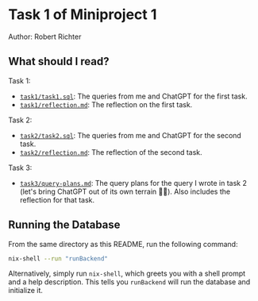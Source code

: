 # Task 1 of Miniproject 1

Author: Robert Richter

## What should I read?

Task 1:
- [`task1/task1.sql`](./task1/task1.sql): The queries from me and ChatGPT for
  the first task.
- [`task1/reflection.md`](./task1/reflection.md): The reflection on the first
  task.

Task 2:
- [`task2/task2.sql`](./task2/task2.sql): The queries from me and ChatGPT for 
  the second task.
- [`task2/reflection.md`](./task2/reflection.md): The reflection of the second
  task.

Task 3:
- [`task3/query-plans.md`](./task3/query-plans.md): The query plans for the
  query I wrote in task 2 (let's bring ChatGPT out of its own terrain
  🏴‍☠️). Also includes the reflection for that task.

## Running the Database

From the same directory as this README, run the following command:

```bash
nix-shell --run "runBackend"
```

Alternatively, simply run `nix-shell`, which greets you with a shell prompt and
a help description. This tells you `runBackend` will run the database and
initialize it.
